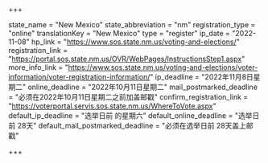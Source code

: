 +++

state_name = "New Mexico"
state_abbreviation = "nm"
registration_type = "online"
translationKey = "New Mexico"
type = "register"
ip_date = "2022-11-08"
hp_link = "https://www.sos.state.nm.us/voting-and-elections/"
registration_link = "https://portal.sos.state.nm.us/OVR/WebPages/InstructionsStep1.aspx"
more_info_link = "https://www.sos.state.nm.us/voting-and-elections/voter-information/voter-registration-information/"
ip_deadline = "2022年11月8日星期二"
online_deadline = "2022年10月11日星期二"
mail_postmarked_deadline = "必须在2022年10月11日星期二之前加盖邮戳"
confirm_registration_link = "https://voterportal.servis.sos.state.nm.us/WhereToVote.aspx"
default_ip_deadline = "选举日前 的星期六"
default_online_deadline = "选举日前 28天"
default_mail_postmarked_deadline = "必须在选举日前 28天盖上邮戳"

+++